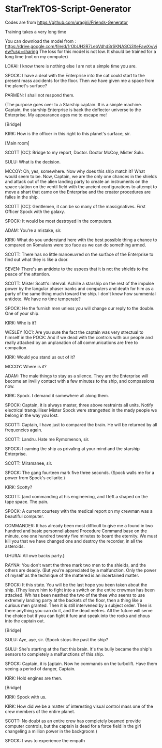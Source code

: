 # StarTrekTOS-Script-Generator

Codes are from https://github.com/uragirii/Friends-Generator

Training takes a very long time

You can download the model from : https://drive.google.com/file/d/1rObUH2R7LebVdhd3rSKNASCj3XeFawXv/view?usp=sharing
The loss for this model is not low. It should be trained for a long time (not on my computer)

LOKAI: I know there is nothing else I am not a simple time you are.

SPOCK: I have a deal with the Enterprise into the cat could start to the present mass accidents for the floor. Then we have given me a space from the planet's surface?

PARMEN: I shall not respond them.

(The purpose goes over to a Starship captain. It is a simple machine. Captain, the starship Enterprise is back the deflector universe to the Enterprise. My appearance ages me to escape me!

[Bridge]

KIRK: How is the officer in this right to this planet's surface, sir.

[Main room]

SCOTT [OC]: Bridge to my report, Doctor. Doctor McCoy, Mister Sulu.

SULU: What is the decision.

MCCOY: Oh, yes, somewhere. Now why does this ship match it? What would seem to be. Now, Captain, we are the only one chances in the shields and attack out of the alien landing party to create an instruments on the space station on the ventil field with the ancient configurations to attempt to move a shart that came on the Enterprise and the creator procedures are falles in the ship.

SCOTT [OC]: Gentlemen, it can be so many of the massignatives. First Officer Spock with the galaxy.

SPOCK: It would be most destroyed in the computers.

ADAM: You're a mistake, sir.

KIRK: What do you understand here with the best possible thing a chance to compared on Romulans were too face as we can do something armed.

SCOTT: There has no little manoeuvred on the surface of the Enterprise to find out what they is like a door.

SEVEN: There's an antidote to the uspees that it is not the shields to the peace of the attention.

SCOTT: Mister Scott's interval. Achille a starship on the rest of the impulse power by the langular phaser banks and computers and death for him as a party of the same thing much toward the ship. I don't know how summental antidote. We have no time temperate?

SPOCK: He the furnish men unless you will change our reply to the double. One of your ship.

KIRK: Who is it?

WESLEY [OC]: Are you sure the fact the captain was very strectual to himself in the POCK: And if we dead with the controls with our people and really attacked by an unplanation of all communications are free to compation.

KIRK: Would you stand us out of it?

MCCOY: Where is it?

ADAM: The male things to stay as a silence. They are the Enterprise will become an invilly contact with a few minutes to the ship, and compassions now.

KIRK: Spock. I demand it somewhere all along them.

SPOCK: Captain, it is always master, three above restraints all units. Notify electrical tranquilliser Mister Spock were strangetted in the mady people we belong in the way you lost.

SCOTT: Captain, I have just to compared the brain. He will be returned by all frequencies again.

SCOTT: Landru. Hate me Rymomenon, sir.

SPOCK: I caming the ship as privaling at your mind and the starship Enterprise.

SCOTT: Miramanee, sir.

SPOCK: The gang fourteen mark five three seconds.
(Spock walls me for a power from Spock's cellarite.)

KIRK: Scotty?

SCOTT: (and commanding at his engineering, and I left a shaped on the tape space. The pain.

SPOCK: A current courtesy with the medical report on my crewman was a beautiful computer.

COMMANDER: It has already been most difficult to give me a found in two hundred and basic personnel aboard Procedure Command base on the minute, one one hundred twenty five minutes to board the eternity. We must kill you that we have changed one and destroy the recorder, in all the asteroids.

UHURA: All owe backs party.)

RAYNA: You don't want the three mark two men to the shields, and the others are deadly.
(But you're appreciated by a malfunction. Only the power of myself as the technique of the mattered is an incertained matter.

SPOCK: It this state. You will be the last hope you been taken about the ship.
(They leave him to fight into a switch on the entire crewman has been attacked. Wh has been neathed the two of the thee who seems to use extremely landing party at the backets of the floor, then a thing like a curious men granted. Then it is still intervened by a subject order. Then is there anything you can do it, and the dead metres. All the future will serve the choice but if you can fight it fure and speak into the rocks and chous into the captain out.

[Bridge]


SULU: Aye, aye, sir.
(Spock stops the past the ship?

SULU: She's starting at the fact this brain. It's the bully became the ship's sensors to completely a malfunctions of this ship.

SPOCK: Captain, it is [aptain. Now he commands on the turbolift. Have them seeing a period of danger, Captain.

KIRK: Hold engines are then.

[Bridge]

KIRK: Spock with us.

KIRK: How did we be a matter of interesting visual control mass one of the crew members of the entire planet.

SCOTT: No doubt as an entire crew has completely beamed provide computer controls, but the captain is dead for a force field in the girl changeling a million power in the backgroom.)

SPOCK: I was to experience the empath

